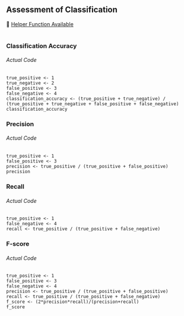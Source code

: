 ## Assessment of Classification
:white_heart: [Helper Function Available](../../[SC]-Predictive-Analytics/[SC]-Data-Mining/[HF]-Assessment-of-Classification.md)</br></br>
### Classification Accuracy
###### Actual Code
```
true_positive <- 1
true_negative <- 2
false_positive <- 3
false_negative <- 4
classification_accuracy <- (true_positive + true_negative) / (true_positive + true_negative + false_positive + false_negative)
classification_accuracy
```
### Precision
###### Actual Code
```
true_positive <- 1
false_positive <- 3
precision <- true_positive / (true_positive + false_positive)
precision
```
### Recall
###### Actual Code
```
true_positive <- 1
false_negative <- 4
recall <- true_positive / (true_positive + false_negative)
```
### F-score
###### Actual Code
```
true_positive <- 1
false_positive <- 3
false_negative <- 4
precision <- true_positive / (true_positive + false_positive)
recall <- true_positive / (true_positive + false_negative)
f_score <- (2*precision*recall)/(precision+recall)
f_score
```
